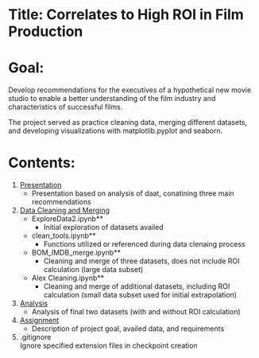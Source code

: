 # Title: Correlates to High ROI in Film Production

# Goal:
Develop recommendations for the executives of a hypothetical new movie studio to enable a better understanding of the film industry and characteristics of successful films. 

The project served as practice cleaning data, merging different datasets, and developing visualizations with matplotlib.pyplot and seaborn.

# Contents:
1. [Presentation](https://github.com/gksidhu/Project1/tree/master/Presentation) 
    - Presentation based on analysis of daat, conatining three main recommendations
2. [Data Cleaning and Merging](https://github.com/gksidhu/Project1/tree/master/Data_Merging_and_Cleaning)
    - ExploreData2.ipynb** <br> 
      - Initial exploration of datasets availed <br> 
    - clean_tools.ipynb** <br> 
      - Functions utilized or referenced during data clenaing process <br> 
    - BOM_IMDB_merge.ipynb** <br>
      - Cleaning and merge of three datasets, does not include ROI calculation (large data subset) <br> 
    - Alex Cleaning.ipynb** <br>
      - Cleaning and merge of additional datasets, including ROI calculation (small data subset used for initial extrapolation) <br> 
3. [Analysis](https://github.com/gksidhu/Project1/tree/master/Analysis)
   - Analysis of final two datasets (with and without ROI calculation) <br>
4. [Assignment](https://github.com/gksidhu/Project1/tree/master/Assignment)
   - Description of project goal, availed data, and requirements <br> 
5. .gitignore <br>
    Ignore specified extension files in checkpoint creation <br> 

